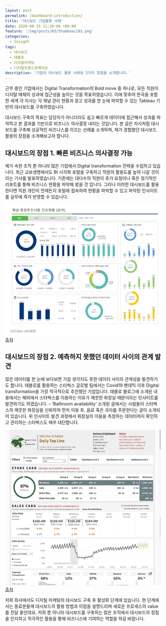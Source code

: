 ```yaml
---
layout: post
permalink: /dashboard-introduction/
title: '대시보드 기업활용 사례'
date: 2020-08-15 11:20:00 +09:00
feature: '/img/posts/03/thumbnail01.png'
categories:
  - Insight
tags:
  - 대시보드
  - 태블로
  - 디지털마케팅
  - 디지털트랜스포메이션
description: '기업의 대시보드 활용 사례와 2가지 장점을 소개합니다.'
---
```



근무 중인 기업에서는 Digital Transformation의 Bold move 중 하나로, 모든 직원이 디지털 매체의 성과에 접근성을 높이는 것을 목표하였습니다. 이에 맞추어 한국을 포함한 세계 각 지사는 각 채널 관리 현황과 광고 성과를 한 눈에 파악할 수 있는 Tableau 기반의 대시보드를 구축하였습니다.

대시보드 구축의 목표는 담당자가 아니더라도 쉽고 빠르게 데이터에 접근해서 성과를 파악하고 본 결과를 기반으로 비즈니스 의사결정 내리는 것입니다. 본 글은 자사처럼 대시보드를 구축해 성공적인 비즈니스를 이끄는 선례를 소개하며, 제가 경험했던 대시보드 활용의 장점을 소개해보고자 합니다.



## 대시보드의 장점 1. 빠른 비즈니스 의사결정 가능

제가 속한 조직 뿐 아니라 많은 기업에서 Digital transformation 전략을 수립하고 있습니다. 최근 교보생명에서도 BI 시각화 포털을 구축하고 직원의 활용도를 높여 나갈 것이라는 기사를 발표하였습니다. 기존에는 대다수의 직원이 추가 요청이나 혹은 정기적인 리포트를 통해 비즈니스 현황을 파악해 왔을 것 입니다. 그러나 이러한 대시보드를 활용한다면 직원 개인이 언제든지 포털에 접속하여 현황을 파악할 수 있고 파악된 인사이트를 실무에 즉각 반영할 수 있습니다.

![교보생명예시](/img/posts/03/image1.png)
[출처](https://www.econovill.com/news/articleView.html?idxno=542993)

## 대시보드의 장점 2. 예측하지 못했던 데이터 사이의 관계 발견

많은 데이터를 한 눈에 보다보면 가끔 생각지도 못한 데이터 사이의 관계성을 발견하기도 합니다.
태블로를 활용하는 스타벅스 글로벌 팀에서는 Covid19 팬데믹 이후 Digital transformation을 가장 적극적으로 추진했던 기업입니다. 태블로 블로그에 소개된 내용에서는 해외에서 스타벅스를 이용하는 이유가 깨끗한 화장실 때문이라는 인사이트를 발견하기도 하였습니다. – ‘Bathroom availability’ 소개된 글에서는 사람들이 스타벅스의 깨끗한 화장실을 신뢰하여 먼저 이용 후, 음료 혹은 과자를 주문한다는 글이 소개되어 있습니다.
위 인사이트 발견 과정에서 화장실의 이용을 측정하는 데이터까지 확인하고 관리하는 스타벅스도 매우 대단합니다.

![스타벅스예시](/img/posts/03/image2.jpg)
[출처](https://www.tableau.com/about/blog/2021/1/how-starbucks-uses-analytics-enhance-customer-experience)



저희 회사에서도 디지털 마케팅의 대시보드 구축 후 활성화 단계에 있습니다. 현 단계에서는 동료분들께 대시보드의 활용 방법과 이점을 설명드리며 새로운 프로세스의 value를 전달 중인데요. 저희 뿐 아니라 대시보드를 구축하는 많은 조직에서 대시보드의 장점을 인지하고 적극적인 활용을 통해 비즈니스에 기여하는 역할을 하길 바랍니다.
